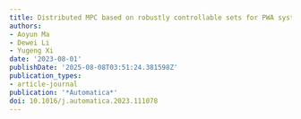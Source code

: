 ```yaml
---
title: Distributed MPC based on robustly controllable sets for PWA systems
authors:
- Aoyun Ma
- Dewei Li
- Yugeng Xi
date: '2023-08-01'
publishDate: '2025-08-08T03:51:24.381598Z'
publication_types:
- article-journal
publication: '*Automatica*'
doi: 10.1016/j.automatica.2023.111078
---
```

